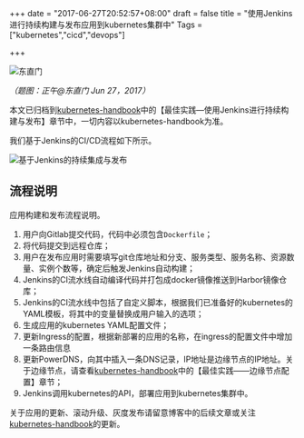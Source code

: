 +++
date = "2017-06-27T20:52:57+08:00"
draft = false
title = "使用Jenkins进行持续构建与发布应用到kubernetes集群中"
Tags = ["kubernetes","cicd","devops"]

+++

![东直门](http://olz1di9xf.bkt.clouddn.com/20170627001.jpg)

*（题图：正午@东直门 Jun 27，2017）*

本文已归档到[kubernetes-handbook](https://github.com/rootsongjc/kubernetes-handbook/)中的【最佳实践—使用Jenkins进行持续构建与发布】章节中，一切内容以kubernetes-handbook为准。

我们基于Jenkins的CI/CD流程如下所示。

![基于Jenkins的持续集成与发布](http://olz1di9xf.bkt.clouddn.com/kubernetes-jenkins-ci-cd-blog.png)

## 流程说明

应用构建和发布流程说明。

1. 用户向Gitlab提交代码，代码中必须包含`Dockerfile`；
2. 将代码提交到远程仓库；
3. 用户在发布应用时需要填写git仓库地址和分支、服务类型、服务名称、资源数量、实例个数等，确定后触发Jenkins自动构建；
4. Jenkins的CI流水线自动编译代码并打包成docker镜像推送到Harbor镜像仓库；
5. Jenkins的CI流水线中包括了自定义脚本，根据我们已准备好的kubernetes的YAML模板，将其中的变量替换成用户输入的选项；
6. 生成应用的kubernetes YAML配置文件；
7. 更新Ingress的配置，根据新部署的应用的名称，在ingress的配置文件中增加一条路由信息
8. 更新PowerDNS，向其中插入一条DNS记录，IP地址是边缘节点的IP地址。关于边缘节点，请查看[kubernetes-handbook](https://github.com/rootsongjc/kubernetes-handbook)中的【最佳实践——边缘节点配置】章节；
9. Jenkins调用kubernetes的API，部署应用到kubernetes集群中。

关于应用的更新、滚动升级、灰度发布请留意博客中的后续文章或关注[kubernetes-handbook](https://github.com/rootsongjc/kubernetes-handbook)的更新。